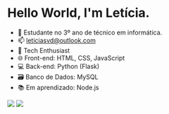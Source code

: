# Hello World, I'm Letícia.

- 🔭 Estudante no 3º ano de técnico em informática.
- 📫 leticiasvd@outlook.com
- 🚀 Tech Enthusiast
- 🌐 Front-end: HTML, CSS, JavaScript
- 💻 Back-end: Python (Flask)
- 🗃️ Banco de Dados: MySQL
- 📚 Em aprendizado: Node.js 
<div> 
  <a href="https://www.instagram.com/Leticiasvd/" target="_blank"><img src="https://img.shields.io/badge/-Instagram-%23E4405F?style=for-the-badge&logo=instagram&logoColor=white" target="_blank"></a>
  <a href="https://www.linkedin.com/in/letícia-vieira-3137352a9" target="_blank"><img src="https://img.shields.io/badge/-LinkedIn-%230077B5?style=for-the-badge&logo=linkedin&logoColor=white" target="_blank"></a> 
</div>


  
